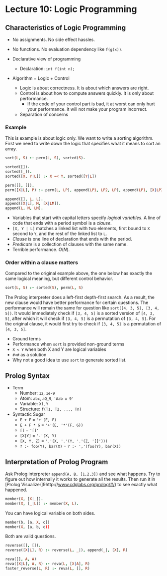 # Lecture 10: Logic Programming

## Characteristics of Logic Programming

* No assignments. No side effect hassles.
* No functions. No evaluation dependency like `f(g(x))`.
* Declarative view of programming
  * Declaration: `int f(int n);`

* Algorithm = Logic + Control
  * Logic is about correctness. It is about which answers are right.
  * Control is about how to compute answers quickly. It is only about performance.
    * If the code of your control part is bad, it at worst can only hurt your performance. it will not make your program incorrect.
  * Separation of concerns

### Example

This is example is about logic only. We want to write a sorting algorithm. First we need to write down the logic that specifies what it means to sort an array.

```prolog
sort(L, S) :- perm(L, S), sorted(S).

sorted([]).
sorted([_]).
sorted([X, Y|L]) :- X =< Y, sorted([Y|L])

perm([], []).
perm([X|L], P) :- perm(L, LP), append(LP1, LP2, LP), append(LP1, [X|LP2]), P).

append([], L, L).
append([X|L], M, [X|LM]).
append(L, M, LM).
```

* Variables that start with capital letters specify *logical variables*. A line of code that ends with a period symbol is a *clause*.
* `[X, Y | L]` matches a linked list with two elements, first bound to `X` second to `Y`, and the rest of the linked list to `L`.
* *Clause* is one line of declaration that ends with the period.
* *Predicate* is a collection of clauses with the same name.
* Terrible performance. $O(N)$.

### Order within a clause matters

Compared to the original example above, the one below has exactly the same logical meaning, but different control behavior.

```prolog
sort(L, S) :- sorted(S), perm(L, S)
```

The Prolog interpreter does a left-first depth-first search. As a result, the new clause would have better performance for certain questions. The performance will remain the same for question like `sort([4, 3, 5], [3, 4, 5])`. It would immediately check if `[3, 4, 5]` is a sorted version of `[4, 3, 5]`, after which it will check if `[3, 4, 5]` is a permutation of `[3, 4, 5]`. For the original clause, it would first try to check if `[3, 4, 5]` is a permutation of `[4, 3, 5]`.

* Ground terms
* Performance when `sort` is provided non-ground terms
* `X < Y` when both X and Y are logical variables
* `#<#` as a solution
* Why not a good idea to use `sort` to generate sorted list.

## Prolog Syntax

* Term
  * Number: `12`, `1e-9`
  * Atom: `abc`, `aQ_9`, `'Aab x 9'`
  * Variable: `X1`, `Y`
  * Structure: `f(T1, T2, ..., Tn)`
* Syntactic Sugar
  * `E + F` = `'+'(E, F)`
  * `E + F * G` = `'+'(E, '*'(F, G))`
  * `[]` = `'[]'`
  * `[X|Y]` = `'.'(X, Y)`
  * `[X, Y, Z]` = `'.'(X, '.'(Y, '.'(Z, '[]')))`
  * `? :- foo(Y), bar(X)` = `? :- ','(foo(Y), bar(X))`

## Interpretation of Prolog Program

Ask Prolog interpreter `append(A, B, [1,2,3])` and see what happens. Try to figure out how internally it works to generate all the results. Then run it in [Prolog Visualizer]9http://www.cdglabs.org/prolog/#/) to see exactly what happened.

```prolog
member(X, [X|_]).
member(X, [_|L]) :- member(X, L).
```

You can have logical variable on both sides.

```prolog
member(b, [a, X, c])
member(X, [a, b, c))
```

Both are valid questions.

```prolog
reverse([], []).
reverse([X|L], R) :- reverse(L, _|), append(_|, [X], R)

reva([], A, A)
reva([X|L], A, R) :- reva(L, [X|A], R)
faster_reverse(L, R) :- reva(L, [], R)
```